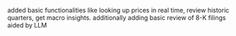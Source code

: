 added basic functionalities like looking up prices in real time, review historic quarters, get macro insights. additionally adding basic review of 8-K filings aided by LLM
